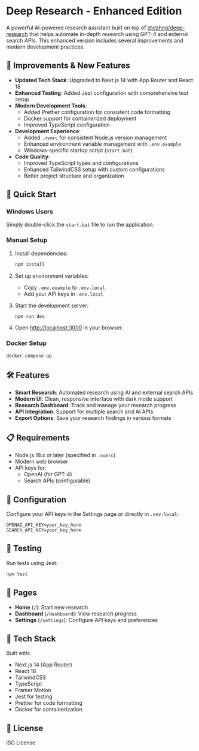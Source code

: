 # Deep Research - Enhanced Edition

A powerful AI-powered research assistant built on top of [@dzhng/deep-research](https://github.com/dzhng/deep-research) that helps automate in-depth research using GPT-4 and external search APIs. This enhanced version includes several improvements and modern development practices.

## 🌟 Improvements & New Features

- **Updated Tech Stack**: Upgraded to Next.js 14 with App Router and React 18
- **Enhanced Testing**: Added Jest configuration with comprehensive test setup
- **Modern Development Tools**: 
  - Added Prettier configuration for consistent code formatting
  - Docker support for containerized deployment
  - Improved TypeScript configuration
- **Development Experience**:
  - Added `.nvmrc` for consistent Node.js version management
  - Enhanced environment variable management with `.env.example`
  - Windows-specific startup script (`start.bat`)
- **Code Quality**:
  - Improved TypeScript types and configurations
  - Enhanced TailwindCSS setup with custom configurations
  - Better project structure and organization

## 🚀 Quick Start

### Windows Users
Simply double-click the `start.bat` file to run the application.

### Manual Setup

1. Install dependencies:
   ```bash
   npm install
   ```

2. Set up environment variables:
   - Copy `.env.example` to `.env.local`
   - Add your API keys in `.env.local`

3. Start the development server:
   ```bash
   npm run dev
   ```

4. Open [http://localhost:3000](http://localhost:3000) in your browser.

### Docker Setup

```bash
docker-compose up
```

## 🛠️ Features

- **Smart Research**: Automated research using AI and external search APIs
- **Modern UI**: Clean, responsive interface with dark mode support
- **Research Dashboard**: Track and manage your research progress
- **API Integration**: Support for multiple search and AI APIs
- **Export Options**: Save your research findings in various formats

## 📋 Requirements

- Node.js 18.x or later (specified in `.nvmrc`)
- Modern web browser
- API keys for:
  - OpenAI (for GPT-4)
  - Search APIs (configurable)

## 🔧 Configuration

Configure your API keys in the Settings page or directly in `.env.local`:

```env
OPENAI_API_KEY=your_key_here
SEARCH_API_KEY=your_key_here
```

## 🧪 Testing

Run tests using Jest:

```bash
npm test
```

## 📱 Pages

- **Home** (`/`): Start new research
- **Dashboard** (`/dashboard`): View research progress
- **Settings** (`/settings`): Configure API keys and preferences

## 🎨 Tech Stack

Built with:
- Next.js 14 (App Router)
- React 18
- TailwindCSS
- TypeScript
- Framer Motion
- Jest for testing
- Prettier for code formatting
- Docker for containerization

## 📄 License

ISC License
